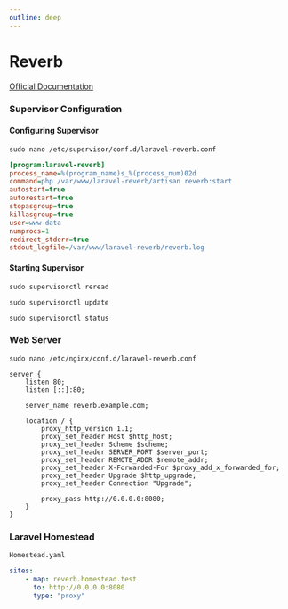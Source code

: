 ```yaml
---
outline: deep
---
```


# Reverb

[Official Documentation](https://laravel.com/docs/reverb)

### Supervisor Configuration

#### Configuring Supervisor

```shell
sudo nano /etc/supervisor/conf.d/laravel-reverb.conf
```

```ini
[program:laravel-reverb]
process_name=%(program_name)s_%(process_num)02d
command=php /var/www/laravel-reverb/artisan reverb:start
autostart=true
autorestart=true
stopasgroup=true
killasgroup=true
user=www-data
numprocs=1
redirect_stderr=true
stdout_logfile=/var/www/laravel-reverb/reverb.log
```

#### Starting Supervisor

```shell
sudo supervisorctl reread
```

```shell
sudo supervisorctl update
```

```shell
sudo supervisorctl status
```

### Web Server

```shell
sudo nano /etc/nginx/conf.d/laravel-reverb.conf
```

```nginx
server {
    listen 80;
    listen [::]:80;
    
    server_name reverb.example.com;

    location / {
        proxy_http_version 1.1;
        proxy_set_header Host $http_host;
        proxy_set_header Scheme $scheme;
        proxy_set_header SERVER_PORT $server_port;
        proxy_set_header REMOTE_ADDR $remote_addr;
        proxy_set_header X-Forwarded-For $proxy_add_x_forwarded_for;
        proxy_set_header Upgrade $http_upgrade;
        proxy_set_header Connection "Upgrade";
 
        proxy_pass http://0.0.0.0:8080;
    }
}
```

### Laravel Homestead

`Homestead.yaml`

```yaml
sites:
    - map: reverb.homestead.test
      to: http://0.0.0.0:8080
      type: "proxy"
```
